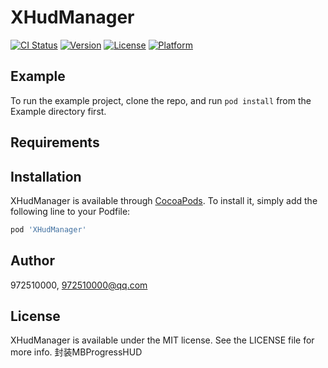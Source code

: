 # XHudManager

[![CI Status](https://img.shields.io/travis/972510000@qq.com/XHudManager.svg?style=flat)](https://travis-ci.org/972510000@qq.com/XHudManager)
[![Version](https://img.shields.io/cocoapods/v/XHudManager.svg?style=flat)](https://cocoapods.org/pods/XHudManager)
[![License](https://img.shields.io/cocoapods/l/XHudManager.svg?style=flat)](https://cocoapods.org/pods/XHudManager)
[![Platform](https://img.shields.io/cocoapods/p/XHudManager.svg?style=flat)](https://cocoapods.org/pods/XHudManager)

## Example

To run the example project, clone the repo, and run `pod install` from the Example directory first.

## Requirements

## Installation

XHudManager is available through [CocoaPods](https://cocoapods.org). To install
it, simply add the following line to your Podfile:

```ruby
pod 'XHudManager'
```

## Author

972510000, 972510000@qq.com

## License

XHudManager is available under the MIT license. See the LICENSE file for more info.
封装MBProgressHUD
